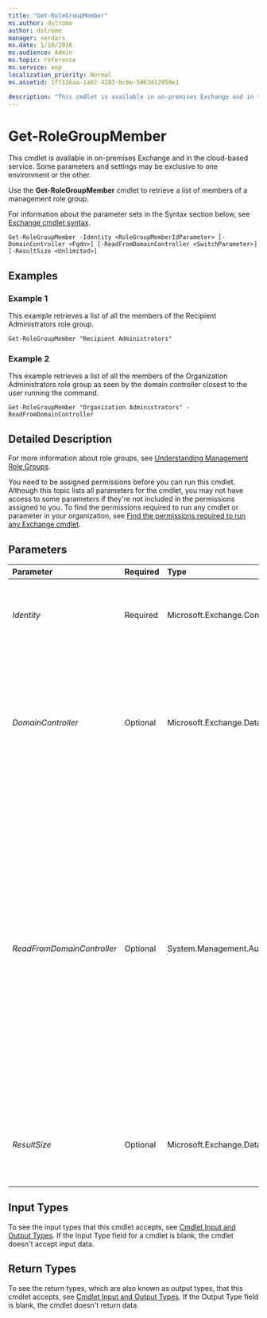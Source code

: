 ```yaml
---
title: "Get-RoleGroupMember"
ms.author: dstrome
author: dstrome
manager: serdars
ms.date: 1/16/2018
ms.audience: Admin
ms.topic: reference
ms.service: eop
localization_priority: Normal
ms.assetid: 1ff116aa-1a62-4283-bc8e-5963d12958e1

description: "This cmdlet is available in on-premises Exchange and in the cloud-based service. Some parameters and settings may be exclusive to one environment or the other."
---
```


# Get-RoleGroupMember

This cmdlet is available in on-premises Exchange and in the cloud-based service. Some parameters and settings may be exclusive to one environment or the other. 
  
Use the **Get-RoleGroupMember** cmdlet to retrieve a list of members of a management role group.
  
For information about the parameter sets in the Syntax section below, see [Exchange cmdlet syntax](https://technet.microsoft.com/library/bb123552.aspx). 
  
```
Get-RoleGroupMember -Identity <RoleGroupMemberIdParameter> [-DomainController <Fqdn>] [-ReadFromDomainController <SwitchParameter>] [-ResultSize <Unlimited>]

```

## Examples
<a name="Examples"> </a>

### Example 1

This example retrieves a list of all the members of the Recipient Administrators role group.
  
```
Get-RoleGroupMember "Recipient Administrators"
```

### Example 2

This example retrieves a list of all the members of the Organization Administrators role group as seen by the domain controller closest to the user running the command.
  
```
Get-RoleGroupMember "Organization Administrators" -ReadFromDomainController
```

## Detailed Description
<a name="DetailedDescription"> </a>

For more information about role groups, see [Understanding Management Role Groups](http://technet.microsoft.com/library/2a92e06c-523e-4fd4-a937-152562b7741d.aspx).
  
You need to be assigned permissions before you can run this cmdlet. Although this topic lists all parameters for the cmdlet, you may not have access to some parameters if they're not included in the permissions assigned to you. To find the permissions required to run any cmdlet or parameter in your organization, see [Find the permissions required to run any Exchange cmdlet](https://technet.microsoft.com/library/mt432940.aspx).
  
## Parameters
<a name="DetailedDescription"> </a>

|**Parameter**|**Required**|**Type**|**Description**|
|:-----|:-----|:-----|:-----|
| _Identity_ <br/> |Required  <br/> |Microsoft.Exchange.Configuration.Tasks.RoleGroupMemberIdParameter  <br/> |The  _Identity_ parameter specifies the role group for which member information should be retrieved. If the role group name contains spaces, enclose the name in quotation marks ("). <br/> |
| _DomainController_ <br/> |Optional  <br/> |Microsoft.Exchange.Data.Fqdn  <br/> |This parameter is available only in on-premises Exchange.  <br/> The  _DomainController_ parameter specifies the domain controller that's used by this cmdlet to read data from or write data to Active Directory. You identify the domain controller by its fully qualified domain name (FQDN). For example, `dc01.contoso.com`.  <br/> |
| _ReadFromDomainController_ <br/> |Optional  <br/> |System.Management.Automation.SwitchParameter  <br/> |This parameter is available only in on-premises Exchange.  <br/> The  _ReadFromDomainController_ switch specifies that information should be read from a domain controller in the user's domain. If you run the command `Set-AdServerSettings -ViewEntireForest $true` to include all objects in the forest and you don't use the _ReadFromDomainController_ switch, it's possible that information will be read from a global catalog that has outdated information. When you use the _ReadFromDomainController_ switch, multiple reads might be necessary to get the information. You don't have to specify a value with this switch. <br/> > [!NOTE]> By default, the recipient scope is set to the domain that hosts your Exchange servers.           |
| _ResultSize_ <br/> |Optional  <br/> |Microsoft.Exchange.Data.Unlimited  <br/> |The  _ResultSize_ parameter specifies the maximum number of results to return. If you want to return all requests that match the query, use `unlimited` for the value of this parameter. The default value is `1000`.  <br/> |
   
## Input Types
<a name="InputTypes"> </a>

To see the input types that this cmdlet accepts, see [Cmdlet Input and Output Types](http://go.microsoft.com/fwlink/p/?linkId=616387). If the Input Type field for a cmdlet is blank, the cmdlet doesn't accept input data. 
  
## Return Types
<a name="ReturnTypes"> </a>

To see the return types, which are also known as output types, that this cmdlet accepts, see [Cmdlet Input and Output Types](http://go.microsoft.com/fwlink/p/?linkId=616387). If the Output Type field is blank, the cmdlet doesn't return data. 
  

